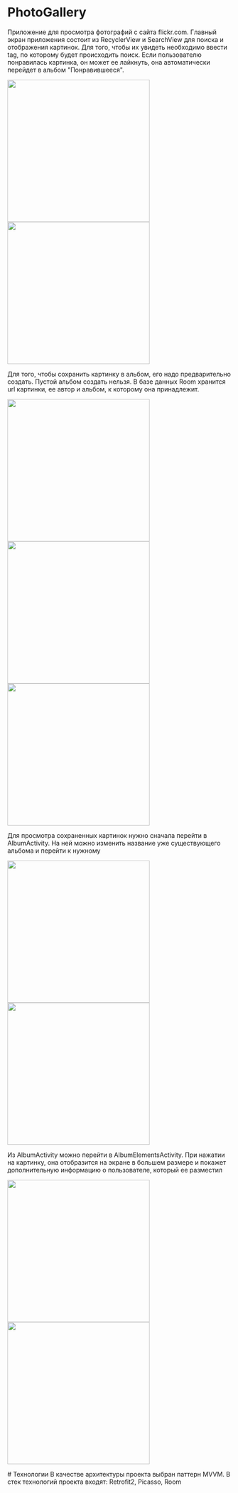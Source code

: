 # PhotoGallery
Приложение для просмотра фотографий с сайта flickr.com. Главный экран приложения состоит из RecyclerView и SearchView для поиска и отображения картинок. Для того, чтобы их увидеть необходимо ввести tag, по которому будет происходить поиск. Если пользователю понравилась картинка, он может ее лайкнуть, она автоматически перейдет в альбом "Понравившееся". 
<p>
  <img src="https://github.com/avelycure/avelycure/blob/master/assets/photoGallery/home.jpg" width="320" />
  <img src="https://github.com/avelycure/avelycure/blob/master/assets/photoGallery/query.jpg" width="320" />
</p>
Для того, чтобы сохранить картинку в альбом, его надо предварительно создать. Пустой альбом создать нельзя. В базе данных Room хранится url картинки, ее автор и альбом, к которому она принадлежит.
<p>
  <img src="https://github.com/avelycure/avelycure/blob/master/assets/photoGallery/save1.jpg" width="320" />
  <img src="https://github.com/avelycure/avelycure/blob/master/assets/photoGallery/choose_album_name.jpg" width="320" />
  <img src="https://github.com/avelycure/avelycure/blob/master/assets/photoGallery/save2.jpg" width="320" />
</p>
Для просмотра сохраненных картинок нужно сначала перейти в AlbumActivity. На ней можно изменить название уже существующего альбома и перейти к нужному
<p>
  <img src="https://github.com/avelycure/avelycure/blob/master/assets/photoGallery/albums.jpg" width="320" />
  <img src="https://github.com/avelycure/avelycure/blob/master/assets/photoGallery/change_album_name.jpg" width="320" />
</p>
Из AlbumActivity можно перейти в AlbumElementsActivity. При нажатии на картинку, она отобразится на экране в большем размере и покажет дополнительную информацию о пользователе, который ее разместил
<p>
  <img src="https://github.com/avelycure/avelycure/blob/master/assets/photoGallery/album_elements.jpg" width="320" />
  <img src="https://github.com/avelycure/avelycure/blob/master/assets/photoGallery/picture_details.jpg" width="320" />
</p>
# Технологии
В качестве архитектуры проекта выбран паттерн MVVM. В стек технологий проекта входят: Retrofit2, Picasso, Room
